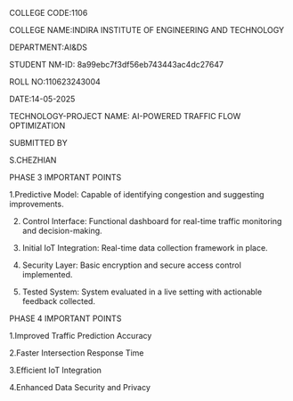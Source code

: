 COLLEGE CODE:1106

COLLEGE NAME:INDIRA INSTITUTE OF ENGINEERING AND TECHNOLOGY

DEPARTMENT:AI&DS

STUDENT NM-ID: 8a99ebc7f3df56eb743443ac4dc27647

ROLL NO:110623243004

DATE:14-05-2025

TECHNOLOGY-PROJECT NAME: AI-POWERED TRAFFIC FLOW OPTIMIZATION

SUBMITTED BY

S.CHEZHIAN

PHASE 3 IMPORTANT POINTS

 1.Predictive Model: Capable of identifying congestion and suggesting improvements.

2. Control Interface: Functional dashboard for real-time traffic monitoring and decision-making.

3. Initial IoT Integration: Real-time data collection framework in place.

4. Security Layer: Basic encryption and secure access control implemented.

5. Tested System: System evaluated in a live setting with actionable feedback collected.

PHASE 4 IMPORTANT POINTS

1.Improved Traffic Prediction Accuracy

2.Faster Intersection Response Time

3.Efficient IoT Integration

4.Enhanced Data Security and Privacy

